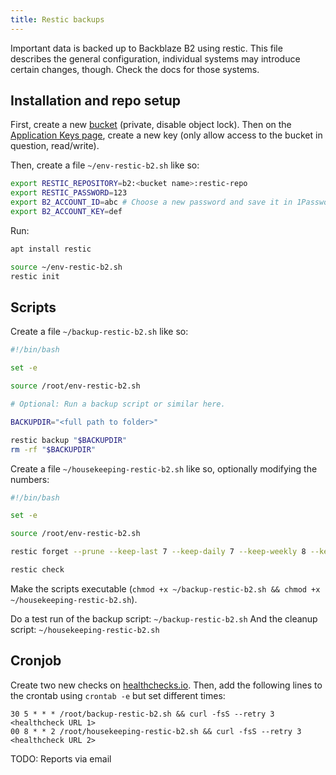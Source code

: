 ```yaml
---
title: Restic backups
---
```


Important data is backed up to Backblaze B2 using restic. This file describes the general configuration, individual systems may introduce certain changes, though. Check the docs for those systems.

## Installation and repo setup

First, create a new [bucket](https://secure.backblaze.com/b2_buckets.htm) (private, disable object lock). Then on the [Application Keys page](https://secure.backblaze.com/app_keys.htm), create a new key (only allow access to the bucket in question, read/write).

Then, create a file `~/env-restic-b2.sh` like so:

```sh
export RESTIC_REPOSITORY=b2:<bucket name>:restic-repo
export RESTIC_PASSWORD=123
export B2_ACCOUNT_ID=abc # Choose a new password and save it in 1Password.
export B2_ACCOUNT_KEY=def
```

Run:

```sh
apt install restic

source ~/env-restic-b2.sh
restic init
```

## Scripts

Create a file `~/backup-restic-b2.sh` like so:

```sh
#!/bin/bash

set -e

source /root/env-restic-b2.sh

# Optional: Run a backup script or similar here.

BACKUPDIR="<full path to folder>"

restic backup "$BACKUPDIR"
rm -rf "$BACKUPDIR"
```

Create a file `~/housekeeping-restic-b2.sh` like so, optionally modifying the numbers:

```sh
#!/bin/bash

set -e

source /root/env-restic-b2.sh

restic forget --prune --keep-last 7 --keep-daily 7 --keep-weekly 8 --keep-monthly 3 --keep-yearly 2

restic check
```

Make the scripts executable (`chmod +x ~/backup-restic-b2.sh && chmod +x ~/housekeeping-restic-b2.sh`).

Do a test run of the backup script: `~/backup-restic-b2.sh`
And the cleanup script: `~/housekeeping-restic-b2.sh`

## Cronjob

Create two new checks on [healthchecks.io](https://healthchecks.io/). Then, add the following lines to the crontab using `crontab -e` but set different times:

```
30 5 * * * /root/backup-restic-b2.sh && curl -fsS --retry 3 <healthcheck URL 1>
00 8 * * 2 /root/housekeeping-restic-b2.sh && curl -fsS --retry 3 <healthcheck URL 2>
```

TODO: Reports via email
